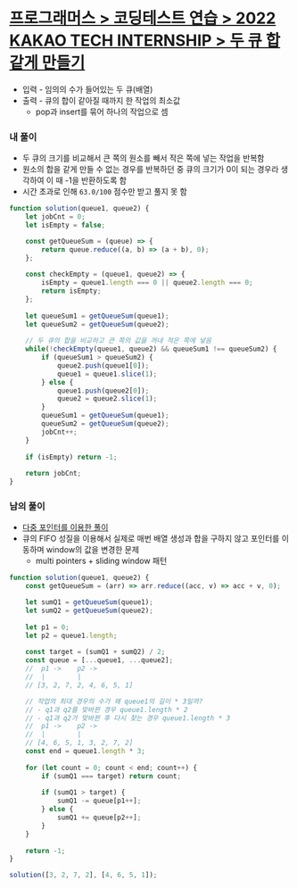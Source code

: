 # [프로그래머스 > 코딩테스트 연습 > 2022 KAKAO TECH INTERNSHIP > 두 큐 합 같게 만들기](https://school.programmers.co.kr/learn/courses/30/lessons/118667)

* 입력 - 임의의 수가 들어있는 두 큐(배열)
* 출력 - 큐의 합이 같아질 때까지 한 작업의 최소값
    * pop과 insert를 묶어 하나의 작업으로 셈

### 내 풀이
* 두 큐의 크기를 비교해서 큰 쪽의 원소를 빼서 작은 쪽에 넣는 작업을 반복함
* 원소의 합을 같게 만들 수 없는 경우를 반복하던 중 큐의 크기가 0이 되는 경우라 생각하여 이 때 -1을 반환하도록 함
* 시간 초과로 인해 `63.0/100` 점수만 받고 풀지 못 함

```js
function solution(queue1, queue2) {
    let jobCnt = 0;
    let isEmpty = false;

    const getQueueSum = (queue) => {
        return queue.reduce((a, b) => (a + b), 0);
    };
    
    const checkEmpty = (queue1, queue2) => {
        isEmpty = queue1.length === 0 || queue2.length === 0;
        return isEmpty;
    };
    
    let queueSum1 = getQueueSum(queue1);
    let queueSum2 = getQueueSum(queue2);
    
    // 두 큐의 합을 비교하고 큰 쪽의 값을 꺼내 적은 쪽에 넣음
    while(!checkEmpty(queue1, queue2) && queueSum1 !== queueSum2) {
        if (queueSum1 > queueSum2) {
            queue2.push(queue1[0]);
            queue1 = queue1.slice(1);
        } else {
            queue1.push(queue2[0]);
            queue2 = queue2.slice(1);
        }
        queueSum1 = getQueueSum(queue1);
        queueSum2 = getQueueSum(queue2);
        jobCnt++;
    }
    
    if (isEmpty) return -1;
    
    return jobCnt;
}
```

### 남의 풀이

* [다중 포인터를 이용한 풀이](https://gurtn.tistory.com/179)
* 큐의 FIFO 성질을 이용해서 실제로 매번 배열 생성과 합을 구하지 않고 포인터를 이동하며 window의 값을 변경한 문제
    * multi pointers + sliding window 패턴

```js
function solution(queue1, queue2) {
    const getQueueSum = (arr) => arr.reduce((acc, v) => acc + v, 0);

    let sumQ1 = getQueueSum(queue1);
    let sumQ2 = getQueueSum(queue2);
    
    let p1 = 0;
    let p2 = queue1.length;
    
    const target = (sumQ1 + sumQ2) / 2;
    const queue = [...queue1, ...queue2];
    //  p1 ->    p2 ->
    //  |        | 
    // [3, 2, 7, 2, 4, 6, 5, 1]

    // 작업의 최대 경우의 수가 왜 queue1의 길이 * 3일까?
    // - q1과 q2를 맞바뀐 경우 queue1.length * 2
    // - q1과 q2가 맞바뀐 후 다시 찾는 경우 queue1.length * 3 
    //  p1 ->    p2 ->
    //  |        | 
    // [4, 6, 5, 1, 3, 2, 7, 2]
    const end = queue1.length * 3;
    
    for (let count = 0; count < end; count++) {
        if (sumQ1 === target) return count;
        
        if (sumQ1 > target) {
            sumQ1 -= queue[p1++];
        } else {
            sumQ1 += queue[p2++];
        }
    }
    
    return -1;
}

solution([3, 2, 7, 2], [4, 6, 5, 1]);
```
